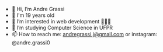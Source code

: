 - 👋 Hi, I’m Andre Grassi
- 🎂 I'm 19 years old
- 👀 I’m interested in web development 👨🏼‍💻
- 🌱 I’m studying Computer Science in UFPR
- 📫 How to reach me: andregrassi.j@gmail.com or instagram: @andre.grassi0
<!---
Andre-Grassi/Andre-Grassi is a ✨ special ✨ repository because its `README.md` (this file) appears on your GitHub profile.
You can click the Preview link to take a look at your changes.
--->
